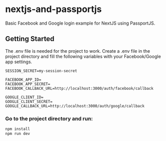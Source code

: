 # nextjs-and-passportjs
Basic Facebook and Google login example for NextJS using PassportJS.

## Getting Started

The .env file is needed for the project to work. Create a .env file in the project directory and fill the following variables with your Facebook/Google app settings.

```
SESSION_SECRET=my-session-secret

FACEBOOK_APP_ID=
FACEBOOK_APP_SECRET=
FACEBOOK_CALLBACK_URL=http://localhost:3000/auth/facebook/callback

GOOGLE_CLIENT_ID=
GOOGLE_CLIENT_SECRET=
GOOGLE_CALLBACK_URL=http://localhost:3000/auth/google/callback
```

### Go to the project directory and run:

```bash
npm install
npm run dev
```
